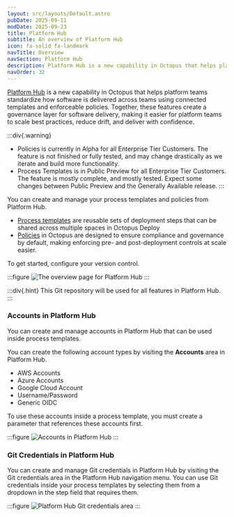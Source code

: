 ```yaml
---
layout: src/layouts/Default.astro
pubDate: 2025-09-11
modDate: 2025-09-23
title: Platform Hub
subtitle: An overview of Platform Hub
icon: fa-solid fa-landmark
navTitle: Overview
navSection: Platform Hub
description: Platform Hub is a new capability in Octopus that helps platform teams standardize how software is delivered across teams using connected templates and enforceable policies. Together, these features create a governance layer for software delivery, making it easier for platform teams to scale best practices, reduce drift, and deliver with confidence.
navOrder: 32
---
```


[Platform Hub](https://octopus.com/blog/introducing-platform-hub) is a new capability in Octopus that helps platform teams standardize how software is delivered across teams using connected templates and enforceable policies. Together, these features create a governance layer for software delivery, making it easier for platform teams to scale best practices, reduce drift, and deliver with confidence.

:::div{.warning}
- Policies is currently in Alpha for all Enterprise Tier Customers. The feature is not finished or fully tested, and may change drastically as we iterate and build more functionality.
- Process Templates is in Public Preview for all Enterprise Tier Customers. The feature is mostly complete, and mostly tested. Expect some changes between Public Preview and the Generally Available release.
:::

You can create and manage your process templates and policies from Platform Hub.

- [Process templates](/docs/platform-hub/process-templates) are reusable sets of deployment steps that can be shared across multiple spaces in Octopus Deploy
- [Policies](/docs/platform-hub/policies) in Octopus are designed to ensure compliance and governance by default, making enforcing pre- and post-deployment controls at scale easier.

To get started, configure your version control.

:::figure
![The overview page for Platform Hub](/docs/img/platform-hub/platform-hub-overview.png)
:::

:::div{.hint}
This Git repository will be used for all features in Platform Hub.
:::

### Accounts in Platform Hub

You can create and manage accounts in Platform Hub that can be used inside process templates.

You can create the following account types by visiting the **Accounts** area in Platform Hub.

- AWS Accounts
- Azure Accounts
- Google Cloud Account
- Username/Password
- Generic OIDC

To use these accounts inside a process template, you must create a parameter that references these accounts first.

:::figure
![Accounts in Platform Hub](/docs/img/platform-hub/platform-hub-accounts.png)
:::

### Git Credentials in Platform Hub

You can create and manage Git credentials in Platform Hub by visiting the Git credentials area in the Platform Hub navigation menu. You can use Git credentials inside your process templates by selecting them from a dropdown in the step field that requires them.

:::figure
![Platform Hub Git credentials area](/docs/img/platform-hub/platform-hub-git-credential.png)
:::